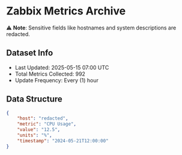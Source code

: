 # Zabbix Metrics Archive

⚠️ **Note**: Sensitive fields like hostnames and system descriptions are redacted.

## Dataset Info
- Last Updated: 2025-05-15 07:00 UTC
- Total Metrics Collected: 992
- Update Frequency: Every (1) hour

## Data Structure
```json
{
    "host": "redacted",
    "metric": "CPU Usage",
    "value": "12.5",
    "units": "%",
    "timestamp": "2024-05-21T12:00:00"
}
```
